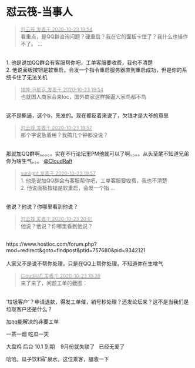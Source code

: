 # 怼云筏-当事人


<div class="quote"><blockquote><font size="2"><a href="https://www.hostloc.com/forum.php?mod=redirect&amp;goto=findpost&amp;pid=9342882&amp;ptid=757735" target="_blank"><font color="#999999">怼云筏 发表于 2020-10-23 19:54</font></a></font><br />
看重点，是QQ群咨询问题？硬重启？我在它的面板卡住了？我什么也操作不了。 ...</blockquote></div><br />
1. 他是说加QQ群会有客服帮你吧，工单客服要收费，我也不清楚 <img src="static/image/smiley/default/lol.gif" smilieid="12" border="0" alt="" /><br />
2. 他说面板按钮是软重启，会发一个指令重启服务器直到重启成功，但是你的系统卡住了无法关机

<div class="quote"><blockquote><font size="2"><a href="https://www.hostloc.com/forum.php?mod=redirect&amp;goto=findpost&amp;pid=9342881&amp;ptid=757735" target="_blank"><font color="#999999">埃隆·马斯克 发表于 2020-10-23 19:54</font></a></font><br />
也就国人商家会来loc，国外商家这样撕逼人家鸟都不鸟</blockquote></div><br />
这不是撕逼，这个b，先发的。现在都反着来说了，欠钱才是大爷的意思

<div class="quote"><blockquote><font size="2"><a href="https://www.hostloc.com/forum.php?mod=redirect&amp;goto=findpost&amp;pid=9342897&amp;ptid=757735" target="_blank"><font color="#999999">怼云筏 发表于 2020-10-23 19:57</font></a></font><br />
那个字说急着用？我搞几个钟都没说？</blockquote></div><br />
那就加QQ群啊。。。。。实在不行论坛里PM他就可以了啊。。。。从头至尾不知道兄弟你为啥生气。。。 <a href="https://www.hostloc.com/home.php?mod=space&amp;uid=42215" target="_blank">@CloudRaft</a>

<div class="quote"><blockquote><font size="2"><a href="https://www.hostloc.com/forum.php?mod=redirect&amp;goto=findpost&amp;pid=9342899&amp;ptid=757735" target="_blank"><font color="#999999">sunlight 发表于 2020-10-23 19:57</font></a></font><br />
1. 他是说加QQ群会有客服帮你吧，工单客服要收费，我也不清楚 <br />
2. 他说面板按钮是软重启，会发一个指 ...</blockquote></div><br />
他说？他说？你哪里看到他说？

<div class="quote"><blockquote><font size="2"><a href="https://www.hostloc.com/forum.php?mod=redirect&amp;goto=findpost&amp;pid=9342913&amp;ptid=757735" target="_blank"><font color="#999999">怼云筏 发表于 2020-10-23 20:01</font></a></font><br />
他说？他说？你哪里看到他说？</blockquote></div><br />
https://www.hostloc.com/forum.php?mod=redirect&amp;goto=findpost&amp;ptid=757680&amp;pid=9342121<br />
<br />
人家又不是说不帮你处理，只是在QQ上帮你处理，不知道你在生啥气 <img src="static/image/smiley/default/lol.gif" smilieid="12" border="0" alt="" />

<div class="quote"><blockquote><font size="2"><a href="https://www.hostloc.com/forum.php?mod=redirect&amp;goto=findpost&amp;pid=9342789&amp;ptid=757735" target="_blank"><font color="#999999">CloudRaft 发表于 2020-10-23 19:39</font></a></font><br />
来了来了，问题工单的截图：</blockquote></div><br />
‘垃圾客户’？申请退款，得发工单催，销号秒处理？还发论坛来？这不是当我们是垃圾客户还是什么？<br />


加qq能解决的非要工单<img id="aimg_WfjRn" onclick="zoom(this, this.src, 0, 0, 0)" class="zoom" src="https://cdn.jsdelivr.net/gh/hishis/forum-master/public/images/patch.gif" onmouseover="img_onmouseoverfunc(this)" onload="thumbImg(this)" border="0" alt="" />

一茶一烟 吃瓜一天

大盘鸡 后台 10.1 到期&nbsp; &nbsp; 9月份就失联了&nbsp; &nbsp;已经无爱了&nbsp; &nbsp;

哈哈。瓜子饮料矿泉水，这位乘客，腿收一下<img src="static/image/smiley/default/titter.gif" smilieid="9" border="0" alt="" />
